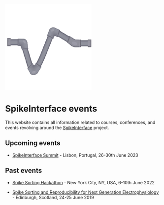 ![SpikeInterface](./assets/images/si-logo.png)

# SpikeInterface events

This website contains all information related to courses, conferences, and events revolving around the [SpikeInterface](https://spikeinterface.readthedocs.io/en/latest/) project.


## Upcoming events

- [SpikeInterface Summit](spikeinterface-workshop-2023/) - Lisbon, Portugal, 26-30th June 2023


## Past events

- [Spike Sorting Hackathon](https://catalystneuro.github.io/spike-sorting-hackathon/) - New York City, NY, USA, 6-10th June 2022

- [Spike Sorting and Reproducibility for Next Generation Electrophysiology](https://workshops.inf.ed.ac.uk/ssnge/) - Edinburgh, Scotland, 24-25 June 2019
